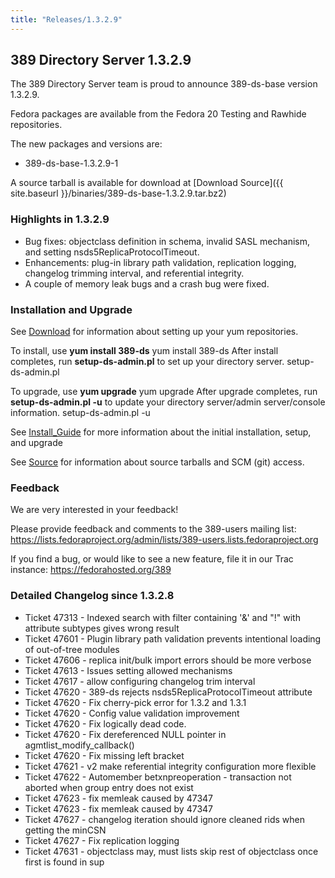```yaml
---
title: "Releases/1.3.2.9"
---
```

389 Directory Server 1.3.2.9
----------------------------

The 389 Directory Server team is proud to announce 389-ds-base version 1.3.2.9.

Fedora packages are available from the Fedora 20 Testing and Rawhide repositories.

The new packages and versions are:

-   389-ds-base-1.3.2.9-1

A source tarball is available for download at [Download Source]({{ site.baseurl }}/binaries/389-ds-base-1.3.2.9.tar.bz2)

### Highlights in 1.3.2.9

-   Bug fixes: objectclass definition in schema, invalid SASL mechanism, and setting nsds5ReplicaProtocolTimeout.
-   Enhancements: plug-in library path validation, replication logging, changelog trimming interval, and referential integrity.
-   A couple of memory leak bugs and a crash bug were fixed.

### Installation and Upgrade

See [Download](../download.html) for information about setting up your yum repositories.

To install, use **yum install 389-ds** yum install 389-ds After install completes, run **setup-ds-admin.pl** to set up your directory server. setup-ds-admin.pl

To upgrade, use **yum upgrade** yum upgrade After upgrade completes, run **setup-ds-admin.pl -u** to update your directory server/admin server/console information. setup-ds-admin.pl -u

See [Install\_Guide](../legacy/install-guide.html) for more information about the initial installation, setup, and upgrade

See [Source](../development/source.html) for information about source tarballs and SCM (git) access.

### Feedback

We are very interested in your feedback!

Please provide feedback and comments to the 389-users mailing list: <https://lists.fedoraproject.org/admin/lists/389-users.lists.fedoraproject.org>

If you find a bug, or would like to see a new feature, file it in our Trac instance: <https://fedorahosted.org/389>

### Detailed Changelog since 1.3.2.8

-   Ticket 47313 - Indexed search with filter containing '&' and "!" with attribute subtypes gives wrong result
-   Ticket 47601 - Plugin library path validation prevents intentional loading of out-of-tree modules
-   Ticket 47606 - replica init/bulk import errors should be more verbose
-   Ticket 47613 - Issues setting allowed mechanisms
-   Ticket 47617 - allow configuring changelog trim interval
-   Ticket 47620 - 389-ds rejects nsds5ReplicaProtocolTimeout attribute
-   Ticket 47620 - Fix cherry-pick error for 1.3.2 and 1.3.1
-   Ticket 47620 - Config value validation improvement
-   Ticket 47620 - Fix logically dead code.
-   Ticket 47620 - Fix dereferenced NULL pointer in agmtlist\_modify\_callback()
-   Ticket 47620 - Fix missing left bracket
-   Ticket 47621 - v2 make referential integrity configuration more flexible
-   Ticket 47622 - Automember betxnpreoperation - transaction not aborted when group entry does not exist
-   Ticket 47623 - fix memleak caused by 47347
-   Ticket 47623 - fix memleak caused by 47347
-   Ticket 47627 - changelog iteration should ignore cleaned rids when getting the minCSN
-   Ticket 47627 - Fix replication logging
-   Ticket 47631 - objectclass may, must lists skip rest of objectclass once first is found in sup

